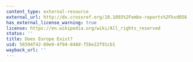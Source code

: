 ```yaml
---
content_type: external-resource
external_url: http://dx.crossref.org/10.1093%2Fembo-reports%2Fkvd056
has_external_license_warning: true
license: https://en.wikipedia.org/wiki/All_rights_reserved
status: ''
title: Does Europe Exist?
uid: 56594f42-89e0-4f94-848d-f5be22f91cb1
wayback_url: ''
---
```


